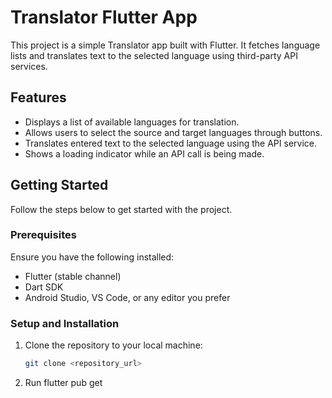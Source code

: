 # Translator Flutter App

This project is a simple Translator app built with Flutter. It fetches language lists and translates text to the selected language using third-party API services.

## Features

- Displays a list of available languages for translation.
- Allows users to select the source and target languages through buttons.
- Translates entered text to the selected language using the API service.
- Shows a loading indicator while an API call is being made.

## Getting Started

Follow the steps below to get started with the project.

### Prerequisites

Ensure you have the following installed:

- Flutter (stable channel)
- Dart SDK
- Android Studio, VS Code, or any editor you prefer

### Setup and Installation

1. Clone the repository to your local machine:
   ```bash
   git clone <repository_url>
   ```
2. Run flutter pub get
